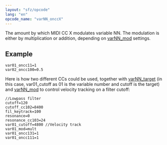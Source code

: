 ```yaml
---
layout: "sfz/opcode"
lang: "en"
opcode_name: "varNN_onccX"
---
```

The amount by which MIDI CC X modulates variable NN. The modulation is either
by multiplication or addition, depending on [varNN_mod](varNN_mod) settings.

## Example

```
var01_oncc11=1
var02_oncc100=0.5
```

Here is how two different CCs could be used, together with [varNN_target](varNN_target) 
(in this case, var01_cutoff as 01 is the variable number and cutoff is the target)
and [varNN_mod](varNN_mod) to control velocity tracking on a filter cutoff:

```
//Lowpass filter
cutoff=120
cutoff_cc102=8400
fil_keytrack=100
resonance=0
resonance_cc103=24
var01_cutoff=4800 //Velocity track
var01_mod=mult
var01_oncc131=1
var01_oncc111=1
```
